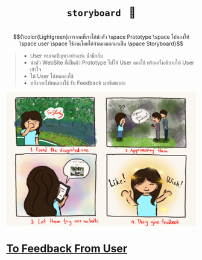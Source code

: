 # <h1 align = center> <code> storyboard </code> :movie_camera: <h1>

$${\color{Lightgreen}การจากที่เราได้นำตัว \space Prototype \space ไปลองให้ \space user \space ใช้งานโดยได้จำลองออกมาเป็น \space Storyboard}$$

>- User พบเจอปัญหาอย่างเช่น นํ้ามีกลิ่ม  
>- นำตัว WebSite ที่เป็นตัว Prototype ไปให้ User ลองใช้ พร้อมทั้งอธิบายให้ User เข้าใจ  
>- ให้ User ได้ทดลองใช้  
>- หลังจากให่้ทดลองใช้ รับ Feedback มาพัฒนาต่อ  

<img src=/image/storyboard.jpeg>

[To Feedback From User](https://github.com/LeoPonin/INT100-G2-02-2Na2Jai/blob/main/Tung/Feedback%20from%20user.md)
=======
